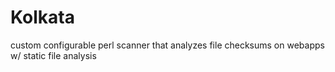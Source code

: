 # Kolkata
custom configurable perl scanner that analyzes file checksums on webapps w/ static file analysis
